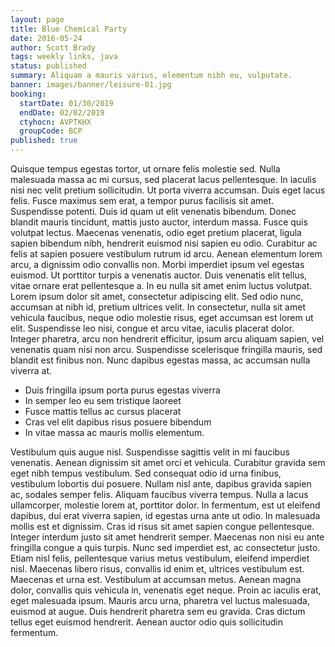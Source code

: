 ```yaml
---
layout: page
title: Blue Chemical Party
date: 2016-05-24
author: Scott Brady
tags: weekly links, java
status: published
summary: Aliquam a mauris varius, elementum nibh eu, vulputate.
banner: images/banner/leisure-01.jpg
booking:
  startDate: 01/30/2019
  endDate: 02/02/2019
  ctyhocn: AVPTKHX
  groupCode: BCP
published: true
---
```

Quisque tempus egestas tortor, ut ornare felis molestie sed. Nulla malesuada massa ac mi cursus, sed placerat lacus pellentesque. In iaculis nisi nec velit pretium sollicitudin. Ut porta viverra accumsan. Duis eget lacus felis. Fusce maximus sem erat, a tempor purus facilisis sit amet. Suspendisse potenti. Duis id quam ut elit venenatis bibendum. Donec blandit mauris tincidunt, mattis justo auctor, interdum massa. Fusce quis volutpat lectus. Maecenas venenatis, odio eget pretium placerat, ligula sapien bibendum nibh, hendrerit euismod nisi sapien eu odio. Curabitur ac felis at sapien posuere vestibulum rutrum id arcu. Aenean elementum lorem arcu, a dignissim odio convallis non. Morbi imperdiet ipsum vel egestas euismod. Ut porttitor turpis a venenatis auctor.
Duis venenatis elit tellus, vitae ornare erat pellentesque a. In eu nulla sit amet enim luctus volutpat. Lorem ipsum dolor sit amet, consectetur adipiscing elit. Sed odio nunc, accumsan at nibh id, pretium ultrices velit. In consectetur, nulla sit amet vehicula faucibus, neque odio molestie risus, eget accumsan est lorem ut elit. Suspendisse leo nisi, congue et arcu vitae, iaculis placerat dolor. Integer pharetra, arcu non hendrerit efficitur, ipsum arcu aliquam sapien, vel venenatis quam nisi non arcu. Suspendisse scelerisque fringilla mauris, sed blandit est finibus non. Nunc dapibus egestas massa, ac accumsan nulla viverra at.

* Duis fringilla ipsum porta purus egestas viverra
* In semper leo eu sem tristique laoreet
* Fusce mattis tellus ac cursus placerat
* Cras vel elit dapibus risus posuere bibendum
* In vitae massa ac mauris mollis elementum.

Vestibulum quis augue nisl. Suspendisse sagittis velit in mi faucibus venenatis. Aenean dignissim sit amet orci et vehicula. Curabitur gravida sem eget nibh tempus vestibulum. Sed consequat odio id urna finibus, vestibulum lobortis dui posuere. Nullam nisl ante, dapibus gravida sapien ac, sodales semper felis. Aliquam faucibus viverra tempus. Nulla a lacus ullamcorper, molestie lorem at, porttitor dolor. In fermentum, est ut eleifend dapibus, dui erat viverra sapien, id egestas urna ante ut odio. In malesuada mollis est et dignissim. Cras id risus sit amet sapien congue pellentesque. Integer interdum justo sit amet hendrerit semper. Maecenas non nisi eu ante fringilla congue a quis turpis. Nunc sed imperdiet est, ac consectetur justo. Etiam nisl felis, pellentesque varius metus vestibulum, eleifend imperdiet nisl.
Maecenas libero risus, convallis id enim et, ultrices vestibulum est. Maecenas et urna est. Vestibulum at accumsan metus. Aenean magna dolor, convallis quis vehicula in, venenatis eget neque. Proin ac iaculis erat, eget malesuada ipsum. Mauris arcu urna, pharetra vel luctus malesuada, euismod at augue. Duis hendrerit pharetra sem eu gravida. Cras dictum tellus eget euismod hendrerit. Aenean auctor odio quis sollicitudin fermentum.
